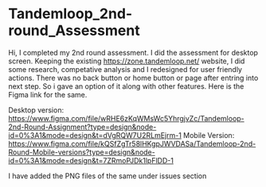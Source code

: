 # Tandemloop_2nd-round_Assessment
Hi, I completed my 2nd round assessment. I did the assessment for desktop screen. 
Keeping the existing https://zone.tandemloop.net/ website, I did some research, competative analysis and I redesigned for user friendly actions.
There was no back button or home button or page after entring into next step. So i gave an option of it along with other features. Here is the Figma link for the same.

Desktop version: https://www.figma.com/file/wRHE6zKqWMsWc5YhrgjvZc/Tandemloop-2nd-Round-Assignment?type=design&node-id=0%3A1&mode=design&t=dVgRQW7U2RLmEjrm-1
Mobile Version: https://www.figma.com/file/kQSfZgTr58lHKgpJWVDASa/Tandemloop-2nd-Round-Mobile-versions?type=design&node-id=0%3A1&mode=design&t=7ZRmoPJDk1lpFlDD-1

I have added the PNG files of the same under issues section 
